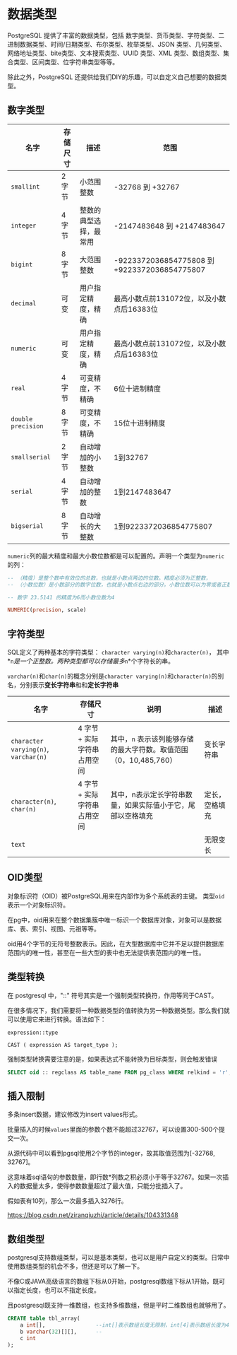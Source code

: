 # 数据类型


PostgreSQL 提供了丰富的数据类型，包括 数字类型、货币类型、字符类型、二进制数据类型、时间/日期类型、布尔类型、枚举类型、JSON 类型、几何类型、网络地址类型、bite类型、文本搜索类型、UUID 类型、XML 类型、数组类型、集合类型、区间类型、位字符串类型等等。

除此之外，PostgreSQL 还提供给我们DIY的乐趣，可以自定义自己想要的数据类型。





## 数字类型



| 名字               | 存储尺寸 | 描述                   | 范围                                         |
| ------------------ | -------- | ---------------------- | -------------------------------------------- |
| `smallint`         | 2字节    | 小范围整数             | -32768   到 +32767                           |
| `integer`          | 4字节    | 整数的典型选择，最常用 | -2147483648 到 +2147483647                   |
| `bigint`           | 8字节    | 大范围整数             | -9223372036854775808 到 +9223372036854775807 |
| `decimal`          | 可变     | 用户指定精度，精确     | 最高小数点前131072位，以及小数点后16383位    |
| `numeric`          | 可变     | 用户指定精度，精确     | 最高小数点前131072位，以及小数点后16383位    |
| `real`             | 4字节    | 可变精度，不精确       | 6位十进制精度                                |
| `double precision` | 8字节    | 可变精度，不精确       | 15位十进制精度                               |
| `smallserial`      | 2字节    | 自动增加的小整数       | 1到32767                                     |
| `serial`           | 4字节    | 自动增加的整数         | 1到2147483647                                |
| `bigserial`        | 8字节    | 自动增长的大整数       | 1到9223372036854775807                       |

`numeric`列的最大精度和最大小数位数都是可以配置的。声明一个类型为`numeric`的列：

```sql
-- （精度）是整个数中有效位的总数，也就是小数点两边的位数。精度必须为正整数，
-- （小数位数）是小数部分的数字位数，也就是小数点右边的部分。小数位数可以为零或者正数

-- 数字 23.5141 的精度为6而小数位数为4

NUMERIC(precision, scale)
```





## 字符类型



SQL定义了两种基本的字符类型： `character varying(n)`和`character(n)`， 其中*`n`*是一个正整数。两种类型都可以存储最多*`n`*个字符长的串。

`varchar(n)`和`char(n)`的概念分别是`character varying(n)`和`character(n)`的别名，分别表示**变长字符串**和和**定长字符串**



| 名字                                 | 存储尺寸                    | 说明                                                         | 描述           |
| ------------------------------------ | --------------------------- | ------------------------------------------------------------ | -------------- |
| `character varying(n)`, `varchar(n)` | 4 字节 + 实际字符串占用空间 | 其中，`n` 表示该列能够存储的最大字符数。取值范围（0，10,485,760） | 变长字符串     |
| `character(n)`, `char(n)`            | 4 字节 + 实际字符串占用空间 | 其中，n表示定长字符串数量，如果实际值小于它，尾部以空格填充  | 定长，空格填充 |
| `text`                               |                             |                                                              | 无限变长       |





## OID类型

对象标识符（OID）被PostgreSQL用来在内部作为多个系统表的主键。 类型`oid`表示一个对象标识符。



在pg中，oid用来在整个数据集簇中唯一标识一个数据库对象，对象可以是数据库、表、索引、视图、元祖等等。



oid用4个字节的无符号整数表示。因此，在大型数据库中它并不足以提供数据库范围内的唯一性，甚至在一些大型的表中也无法提供表范围内的唯一性。



## 类型转换





在 postgresql 中，"::" 符号其实是一个强制类型转换符，作用等同于CAST。

在很多情况下，我们需要将一种数据类型的值转换为另一种数据类型。那么我们就可以使用它来进行转换。语法如下：

```
expression::type

CAST ( expression AS target_type );
```

强制类型转换需要注意的是，如果表达式不能转换为目标类型，则会触发错误





```sql
SELECT oid :: regclass AS table_name FROM pg_class WHERE relkind = 'r';
```




## 插入限制

多条insert数据，建议修改为insert values形式。

批量插入的时候`values`里面的参数个数不能超过32767，可以设置300-500个提交一次。


从源代码中可以看到pgsql使用2个字节的integer，故其取值范围为[-32768, 32767]。

这意味着sql语句的参数数量，即行数*列数之积必须小于等于32767。如果一次插入的数据量太多，使得参数数量超过了最大值，只能分批插入了。

假如表有10列，那么一次最多插入3276行。

https://blog.csdn.net/ziranqiuzhi/article/details/104331348



## 数组类型

postgresql支持数组类型，可以是基本类型，也可以是用户自定义的类型。日常中使用数组类型的机会不多，但还是可以了解一下。

不像C或JAVA高级语言的数组下标从0开始，postgresql数组下标从1开始，既可以指定长度，也可以不指定长度。

且postgresql既支持一维数组，也支持多维数组，但是平时二维数组也就够用了。


```SQL
CREATE table tbl_array(
	a int[],                --int[]表示数组长度无限制，int[4]表示数组长度为4.
	b varchar(32)[][],      -- 
	c int
);


```